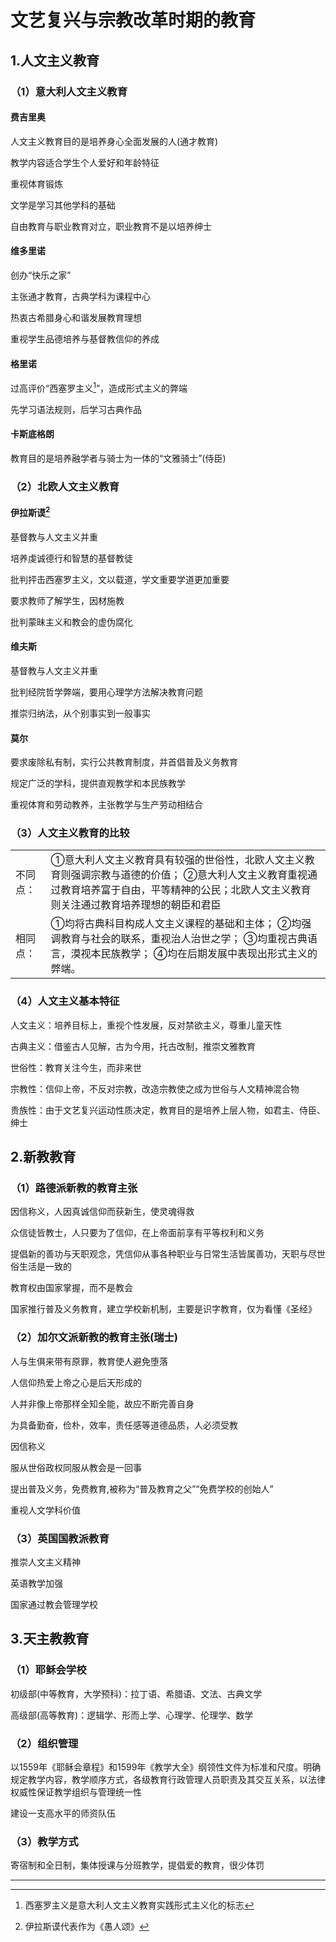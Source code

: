 # 文艺复兴与宗教改革时期的教育



## 1.人文主义教育



### （1）意大利人文主义教育



#### 费吉里奥



人文主义教育目的是培养身心全面发展的人(通才教育)



教学内容适合学生个人爱好和年龄特征



重视体育锻炼



文学是学习其他学科的基础



自由教育与职业教育对立，职业教育不是以培养绅士



#### 维多里诺



创办“快乐之家”



主张通才教育，古典学科为课程中心



热衷古希腊身心和谐发展教育理想



重视学生品德培养与基督教信仰的养成



#### 格里诺



过高评价“西塞罗主义[^1]”，造成形式主义的弊端



先学习语法规则，后学习古典作品



#### 卡斯底格朗



教育目的是培养融学者与骑士为一体的“文雅骑士”(侍臣)



### （2）北欧人文主义教育



#### 伊拉斯谟[^2]



基督教与人文主义并重



培养虔诚德行和智慧的基督教徒



批判抨击西塞罗主义，文以载道，学文重要学道更加重要



要求教师了解学生，因材施教



批判蒙昧主义和教会的虚伪腐化



#### 维夫斯



基督教与人文主义并重



批判经院哲学弊端，要用心理学方法解决教育问题



推崇归纳法，从个别事实到一般事实



#### 莫尔



要求废除私有制，实行公共教育制度，并首倡普及义务教育



规定广泛的学科，提供直观教学和本民族教学



重视体育和劳动教养，主张教学与生产劳动相结合



### （3）人文主义教育的比较

|          |                                                              |
| -------- | ------------------------------------------------------------ |
| 不同点： | ①意大利人文主义教育具有较强的世俗性，北欧人文主义教育则强调宗教与道德的价值； ②意大利人文主义教育重视通过教育培养富于自由，平等精神的公民；北欧人文主义教育则关注通过教育培养理想的朝臣和君臣 |
| 相同点： | ①均将古典科目构成人文主义课程的基础和主体； ②均强调教育与社会的联系，重视治人治世之学； ③均重视古典语言，漠视本民族教学； ④均在后期发展中表现出形式主义的弊端。 |



### （4）人文主义基本特征



人文主义：培养目标上，重视个性发展，反对禁欲主义，尊重儿童天性



古典主义：借鉴古人见解，古为今用，托古改制，推崇文雅教育



世俗性：教育关注今生，而非来世



宗教性：信仰上帝，不反对宗教，改造宗教使之成为世俗与人文精神混合物



贵族性：由于文艺复兴运动性质决定，教育目的是培养上层人物，如君主、侍臣、绅士



## 2.新教教育



### （1）路德派新教的教育主张



因信称义，人因真诚信仰而获新生，使灵魂得救



众信徒皆教士，人只要为了信仰，在上帝面前享有平等权利和义务



提倡新的善功与天职观念，凭信仰从事各种职业与日常生活皆属善功，天职与尽世俗生活是一致的



教育权由国家掌握，而不是教会



国家推行普及义务教育，建立学校新机制，主要是识字教育，仅为看懂《圣经》



### （2）加尔文派新教的教育主张(瑞士)



人与生俱来带有原罪，教育使人避免堕落



人信仰热爱上帝之心是后天形成的



人并非像上帝那样全知全能，故应不断完善自身



为具备勤奋，俭朴，效率，责任感等道德品质，人必须受教



因信称义



服从世俗政权同服从教会是一回事



提出普及义务，免费教育,被称为“普及教育之父”“免费学校的创始人”



重视人文学科价值



### （3）英国国教派教育



推崇人文主义精神



英语教学加强



国家通过教会管理学校



## 3.天主教教育



### （1）耶稣会学校



初级部(中等教育，大学预科)：拉丁语、希腊语、文法、古典文学



高级部(高等教育)：逻辑学、形而上学、心理学、伦理学、数学



### （2）组织管理



以1559年《耶稣会章程》和1599年《教学大全》纲领性文件为标准和尺度。明确规定教学内容，教学顺序方式，各级教育行政管理人员职责及其交互关系，以法律权威性保证教学组织与管理统一性



建设一支高水平的师资队伍



### （3）教学方式



寄宿制和全日制，集体授课与分班教学，提倡爱的教育，很少体罚

------





[^1]:西塞罗主义是意大利人文主义教育实践形式主义化的标志

[^2]:伊拉斯谟代表作为《愚人颂》